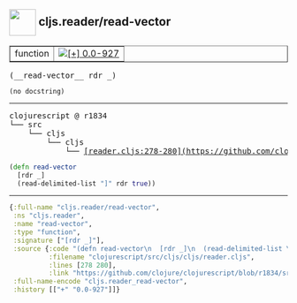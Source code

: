 ## <img width="48px" valign="middle" src="http://i.imgur.com/Hi20huC.png"> cljs.reader/read-vector

 <table border="1">
<tr>
<td>function</td>
<td><a href="https://github.com/cljsinfo/api-refs/tree/0.0-927"><img valign="middle" alt="[+] 0.0-927" src="https://img.shields.io/badge/+-0.0--927-lightgrey.svg"></a> </td>
</tr>
</table>

 <samp>
(__read-vector__ rdr _)<br>
</samp>

```
(no docstring)
```

---

 <pre>
clojurescript @ r1834
└── src
    └── cljs
        └── cljs
            └── <ins>[reader.cljs:278-280](https://github.com/clojure/clojurescript/blob/r1834/src/cljs/cljs/reader.cljs#L278-L280)</ins>
</pre>

```clj
(defn read-vector
  [rdr _]
  (read-delimited-list "]" rdr true))
```


---

```clj
{:full-name "cljs.reader/read-vector",
 :ns "cljs.reader",
 :name "read-vector",
 :type "function",
 :signature ["[rdr _]"],
 :source {:code "(defn read-vector\n  [rdr _]\n  (read-delimited-list \"]\" rdr true))",
          :filename "clojurescript/src/cljs/cljs/reader.cljs",
          :lines [278 280],
          :link "https://github.com/clojure/clojurescript/blob/r1834/src/cljs/cljs/reader.cljs#L278-L280"},
 :full-name-encode "cljs.reader_read-vector",
 :history [["+" "0.0-927"]]}

```
